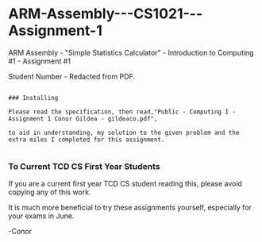 # ARM-Assembly---CS1021---Assignment-1
ARM Assembly - "Simple Statistics Calculator" - Introduction to Computing #1 - Assignment #1

Student Number - Redacted from PDF.


```

### Installing

Please read the specification, then read,"Public - Computing I - Assignment 1 Conor Gildea - gildeaco.pdf",

to aid in understanding, my solution to the given problem and the extra miles I completed for this assignment.


```

### To Current TCD CS First Year Students

If you are a current first year TCD CS student reading this, please avoid copying any of this work.

It is much more beneficial to try these assignments yourself, especially for your exams in June.

-Conor
